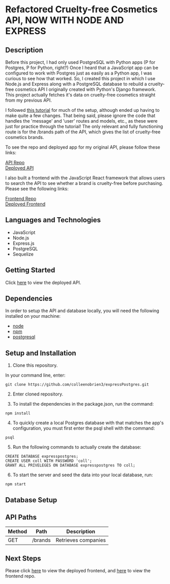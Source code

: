 # Refactored Cruelty-free Cosmetics API, NOW WITH NODE AND EXPRESS

## Description

Before this project, I had only used PostgreSQL with Python apps (P for Postgres, P for Python, right?) Once I heard that a JavaScript app can be configured to work with Postgres just as easily as a Python app, I was curious to see how that worked. So, I created this project in which I use Node.js and Express along with a PostgreSQL database to rebuild a cruelty-free cosmetics API I originally created with Python's Django framework. This project actually fetches it's data on cruelty-free cosmetics straight from my previous API.

I followed [this tutorial](https://www.robinwieruch.de/postgres-express-setup-tutorial) for much of the setup, although ended up having to make quite a few changes. That being said, please ignore the code that handles the 'message' and 'user' routes and models, etc., as these were just for practice through the tutorial! The only relevant and fully functioning route is for the /brands path of the API, which gives the list of cruelty-free cosmetics brands.

To see the repo and deployed app for my original API, please follow these links:

[API Repo](https://github.com/colleenobrien3/makeupupi) <br>
[Deployed API](https://arcane-brook-10088.herokuapp.com/companies)

I also built a frontend with the JavaScript React framework that allows users to search the API to see whether a brand is cruelty-free before purchasing. Please see the following links:

[Frontend Repo](https://github.com/colleenobrien3/react_cruelty_free) <br>
[Deployed Frontend](https://hilight.netlify.app/)

## Languages and Technologies

- JavaScript
- Node.js
- Express.js
- PostgreSQL
- Sequelize

## Getting Started

Click [here](https://gentle-falls-38875.herokuapp.com/brands) to view the deployed API.

## Dependencies

In order to setup the API and database locally, you will need the following installed on your machine:

- [node](https://nodejs.org/en/download/)
- [npm](https://www.npmjs.com/get-npm)
- [postgresql](https://www.postgresql.org/docs/9.3/tutorial-install.html)

## Setup and Installation

1. Clone this repository.

In your command line, enter:

```
git clone https://github.com/colleenobrien3/expressPostgres.git
```

2. Enter cloned repository.

3. To install the dependencies in the package.json, run the command:

```
npm install
```

4. To quickly create a local Postgres database with that matches the app's configuration, you must first enter the psql shell with the command:

```
psql
```

5. Run the following commands to actually create the database:

```
CREATE DATABASE expresspostgres;
CREATE USER coll WITH PASSWORD 'coll';
GRANT ALL PRIVELEGES ON DATABASE expresspostgres TO coll;
```

6. To start the server and seed the data into your local database, run:

```
npm start
```

## Database Setup

## API Paths

| Method |  Path   | Description         |
| ------ | :-----: | ------------------- |
| GET    | /brands | Retrieves companies |

## Next Steps

Please click [here](https://hilight.netlify.app/) to view the deployed frontend, and [here](https://github.com/colleenobrien3/react_cruelty_free) to view the frontend repo.
